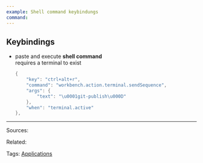 ```yaml
---
example: Shell command keybindungs
command: 
---
```


## Keybindings

- paste and execute **shell command**    
  requires a terminal to exist
    ```powershell
    {
        "key": "ctrl+alt+r",
        "command": "workbench.action.terminal.sendSequence",
        "args": {
            "text": "\u0001git-publish\u000D"
        },
        "when": "terminal.active"
    },
    ```


---


Sources:

Related:

Tags:
[Applications](../Applications.md)